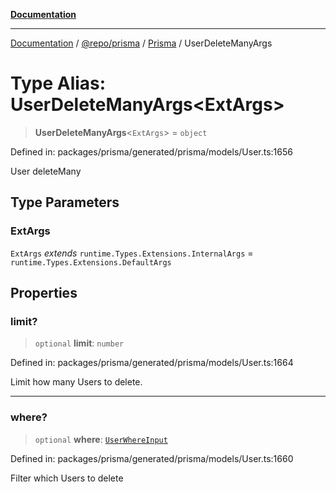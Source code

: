 [**Documentation**](../../../../../README.md)

***

[Documentation](../../../../../README.md) / [@repo/prisma](../../../README.md) / [Prisma](../README.md) / UserDeleteManyArgs

# Type Alias: UserDeleteManyArgs\<ExtArgs\>

> **UserDeleteManyArgs**\<`ExtArgs`\> = `object`

Defined in: packages/prisma/generated/prisma/models/User.ts:1656

User deleteMany

## Type Parameters

### ExtArgs

`ExtArgs` *extends* `runtime.Types.Extensions.InternalArgs` = `runtime.Types.Extensions.DefaultArgs`

## Properties

### limit?

> `optional` **limit**: `number`

Defined in: packages/prisma/generated/prisma/models/User.ts:1664

Limit how many Users to delete.

***

### where?

> `optional` **where**: [`UserWhereInput`](UserWhereInput.md)

Defined in: packages/prisma/generated/prisma/models/User.ts:1660

Filter which Users to delete
